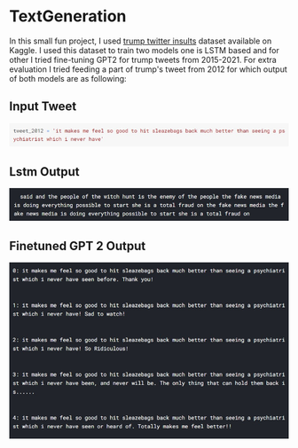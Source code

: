 # TextGeneration

In this small fun project, I used [trump twitter insults](https://www.kaggle.com/ayushggarg/all-trumps-twitter-insults-20152021) dataset available on Kaggle. I used this dataset to train two models one is LSTM based and for other I tried fine-tuning GPT2 for trump tweets from 2015-2021. For extra evaluation I tried feeding a part of trump's tweet from 2012 for which output of both models are as following:

## Input Tweet
![](Images/input-tweet.jpg) 

## Lstm Output
![](Images/lstm_output.jpg)  

## Finetuned GPT 2 Output
![](Images/transformer_output.jpg)


